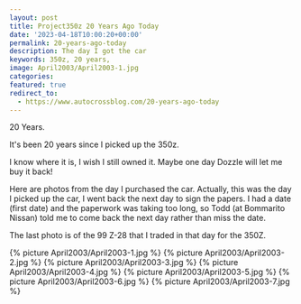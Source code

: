```yaml
---
layout: post
title: Project350z 20 Years Ago Today
date: '2023-04-18T10:00:20+00:00'
permalink: 20-years-ago-today
description: The day I got the car
keywords: 350z, 20 years, 
image: April2003/April2003-1.jpg
categories:
featured: true
redirect_to:
  - https://www.autocrossblog.com/20-years-ago-today
---
```

20 Years.

It's been 20 years since I picked up the 350z.

I know where it is, I wish I still owned it. Maybe one day Dozzle will let me buy it back!

Here are photos from the day I purchased the car. Actually, this was the day I picked up the car, I went back the next day to sign the papers. I had a date (first date) and the paperwork was taking too long, so Todd (at Bommarito Nissan) told me to come back the next day rather than miss the date.

The last photo is of the 99 Z-28 that I traded in that day for the 350Z.

{% picture April2003/April2003-1.jpg %}
{% picture April2003/April2003-2.jpg %}
{% picture April2003/April2003-3.jpg %}
{% picture April2003/April2003-4.jpg %}
{% picture April2003/April2003-5.jpg %}
{% picture April2003/April2003-6.jpg %}
{% picture April2003/April2003-7.jpg %}
